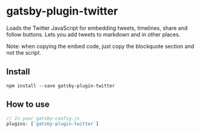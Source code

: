 # gatsby-plugin-twitter

Loads the Twitter JavaScript for embedding tweets, timelines, share and follow
buttons. Lets you add tweets to markdown and in other places.

Note: when copying the embed code, just copy the blockquote section and not the
script.

## Install

`npm install --save gatsby-plugin-twitter`

## How to use

```javascript
// In your gatsby-config.js
plugins: [`gatsby-plugin-twitter`]
```

